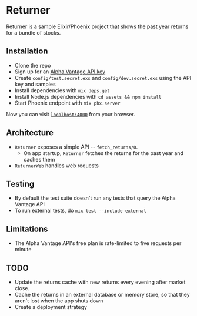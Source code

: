 # Returner

Returner is a sample Elixir/Phoenix project that shows the past year returns for a bundle of stocks.

## Installation

  * Clone the repo
  * Sign up for an [Alpha Vantage API key](https://www.alphavantage.co/support/#api-key)
  * Create `config/test.secret.exs` and `config/dev.secret.exs` using the API key and samples
  * Install dependencies with `mix deps.get`
  * Install Node.js dependencies with `cd assets && npm install`
  * Start Phoenix endpoint with `mix phx.server`

Now you can visit [`localhost:4000`](http://localhost:4000) from your browser.

## Architecture

* `Returner` exposes a simple API -- `fetch_returns/0`.
  * On app startup, `Returner` fetches the returns for the past year and caches them
* `ReturnerWeb` handles web requests

## Testing

* By default the test suite doesn't run any tests that query the Alpha Vantage API
* To run external tests, do `mix test --include external`

## Limitations

* The Alpha Vantage API's free plan is rate-limited to five requests per minute

## TODO

- Update the returns cache with new returns every evening after market close.
- Cache the returns in an external database or memory store, so that they aren't lost when the app shuts down
- Create a deployment strategy
